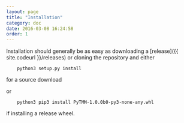 ```yaml
---
layout: page
title: "Installation"
category: doc
date: 2016-03-08 16:24:58
order: 1
---
```

Installation should generally be as easy as downloading a [release]({{ site.codeurl }}/releases) or cloning the repository and either

```
    python3 setup.py install
```
for a source download

or
```
    python3 pip3 install PyTMM-1.0.0b0-py3-none-any.whl
```
if installing a release wheel.

